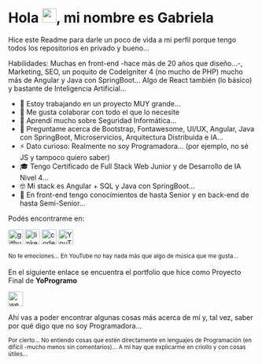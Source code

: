 <h1> Hola <img src="https://github.com/TheDudeThatCode/TheDudeThatCode/blob/master/Assets/Hi.gif" width="29px">, mi nombre es Gabriela</h1>

Hice este Readme para darle un poco de vida a mi perfil porque tengo todos los repositorios en privado y bueno...

Habilidades: Muchas en front-end -hace más de 20 años que diseño...-, Marketing, SEO, un poquito de CodeIgniter 4 (no mucho de PHP) mucho más de Angular y Java con SpringBoot... Algo de React también (lo básico) y bastante de Inteligencia Artificial... 

- 🔭 Estoy trabajando en un proyecto MUY grande...
- 👯 Me gusta colaborar con todo el que lo necesite 
- 🤔 Aprendí mucho sobre Seguridad Informática... 
- 💬 Preguntame acerca de Bootstrap, Fontawesome, UI/UX, Angular, Java con SpringBoot, Microservicios, Arquitectura Distribuida e IA...
- ⚡ Dato curioso: Realmente no soy Programadora... (por ejemplo, no sé JS y tampoco quiero saber)
- 🎓 Tengo Certificado de Full Stack Web Junior y de Desarrollo de IA Nivel 4...
- 🤓 Mi stack es Angular + SQL y Java con SpringBoot...
- 🧠 En front-end tengo conocimientos de hasta Senior y en back-end de hasta Semi-Senior...  

Podés encontrarme en:

[<img src='https://cdn.jsdelivr.net/npm/simple-icons@3.0.1/icons/github.svg' alt='github' height='30'>](https://github.com/simja82)  [<img src='https://cdn.jsdelivr.net/npm/simple-icons@3.0.1/icons/linkedin.svg' alt='linkedin' height='30'>](https://www.linkedin.com/in/simja82/)  [<img src='https://cdn.jsdelivr.net/npm/simple-icons@3.0.1/icons/codepen.svg' alt='codepen' height='30'>](https://codepen.io/simja82)  [<img src='https://cdn.jsdelivr.net/npm/simple-icons@3.0.1/icons/youtube.svg' alt='YouTube' height='30'>](https://www.youtube.com/simja82)  

<small>No te emociones... En YouTube no hay nada más que algo de música que me gusta...</small>
<br><br>
En el siguiente enlace se encuentra el portfolio que hice como Proyecto Final de **YoProgramo**

[<img src='https://cdn.jsdelivr.net/npm/simple-icons@3.0.1/icons/icloud.svg' alt='website' height='30'>](https://pov-portfolio.web.app/)

Ahí vas a poder encontrar algunas cosas más acerca de mí y, tal vez, saber por qué digo que no soy Programadora...

<small>Por cierto... No entiendo cosas que estén directamente en lenguajes de Programación (en difícil -mucho menos sin comentarios)... A mí hay que explicarme en criollo y con cosas útiles... </small>
